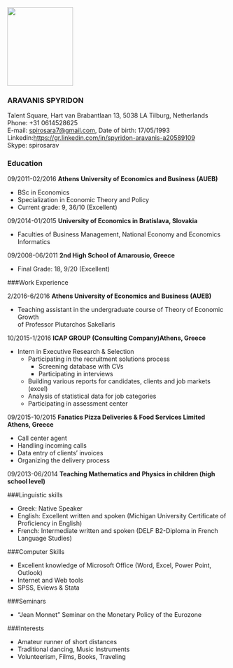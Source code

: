 <img src="https://github.com/spirosara/Assignments/blob/master/My%20CV%20picture.jpg" width="150" height="180" />

### ARAVANIS SPYRIDON 
Talent Square, Hart van Brabantlaan 13, 5038 LA Tilburg, Netherlands  
Phone: +31 0614528625  
E-mail: spirosara7@gmail.com, Date of birth: 17/05/1993  
Linkedin:https://gr.linkedin.com/in/spyridon-aravanis-a20589109  
Skype: spirosarav

### Education  

09/2011-02/2016 **Athens University of Economics and Business (AUEB)** 

* BSc in Economics  
* Specialization in Economic Theory and Policy  
* Current grade: 9, 36/10 (Excellent)

09/2014-01/2015 **University of Economics in Bratislava, Slovakia**

* Faculties of Business Management, National Economy and Economics Informatics

09/2008-06/2011 **2nd High School of Amarousio, Greece**

* Final Grade: 18, 9/20 (Excellent)

###Work Experience

2/2016-6/2016 **Athens University of Economics and Business (AUEB)**

* Teaching assistant in the undergraduate course of Theory of Economic Growth  
of Professor Plutarchos Sakellaris

10/2015-1/2016 **ICAP GROUP (Consulting Company)Athens, Greece**

* Intern in Executive Research & Selection
  * Participating in the recruitment solutions process  
    * Screening database with CVs  
    * Participating in interviews  
  * Building various reports for candidates, clients and job markets (excel)  
  * Analysis of statistical data for job categories  
  * Participating in assessment center
  
09/2015-10/2015	**Fanatics Pizza Deliveries & Food Services Limited Athens, Greece**

* Call center agent  
 * Handling incoming calls  
 * Data entry of clients’ invoices  
 * Organizing the delivery process
 
09/2013-06/2014 	**Teaching Mathematics and Physics in children (high school level)**

###Linguistic skills  
* Greek: Native Speaker  
* English: Excellent written and spoken (Michigan University Certificate of Proficiency in
English)  
* French: Intermediate written and spoken (DELF B2-Diploma in French Language Studies)

###Computer Skills

* Excellent knowledge of Microsoft Office (Word, Excel, Power Point, Outlook)  
* Internet and Web tools  
* SPSS, Eviews & Stata

###Seminars

* “Jean Monnet” Seminar on the Monetary Policy of the Eurozone

###Interests

* Amateur runner of short distances 
* Traditional dancing, Music Instruments
* Volunteerism, Films, Books, Traveling





   
 

